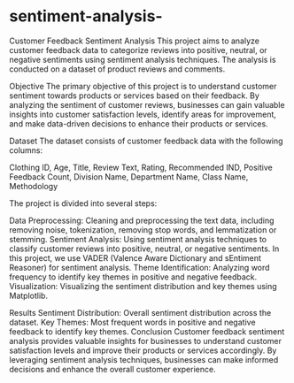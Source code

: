 # sentiment-analysis-

Customer Feedback Sentiment Analysis
This project aims to analyze customer feedback data to categorize reviews into positive, neutral, or negative sentiments using sentiment analysis techniques. The analysis is conducted on a dataset of product reviews and comments.

Objective
The primary objective of this project is to understand customer sentiment towards products or services based on their feedback. By analyzing the sentiment of customer reviews, businesses can gain valuable insights into customer satisfaction levels, identify areas for improvement, and make data-driven decisions to enhance their products or services.

Dataset
The dataset consists of customer feedback data with the following columns:

Clothing ID,
Age,
Title,
Review Text,
Rating,
Recommended IND,
Positive Feedback Count,
Division Name,
Department Name,
Class Name,
Methodology

The project is divided into several steps:

Data Preprocessing: Cleaning and preprocessing the text data, including removing noise, tokenization, removing stop words, and lemmatization or stemming.
Sentiment Analysis: Using sentiment analysis techniques to classify customer reviews into positive, neutral, or negative sentiments. In this project, we use VADER (Valence Aware Dictionary and sEntiment Reasoner) for sentiment analysis.
Theme Identification: Analyzing word frequency to identify key themes in positive and negative feedback.
Visualization: Visualizing the sentiment distribution and key themes using Matplotlib.

Results
Sentiment Distribution: Overall sentiment distribution across the dataset.
Key Themes: Most frequent words in positive and negative feedback to identify key themes.
Conclusion
Customer feedback sentiment analysis provides valuable insights for businesses to understand customer satisfaction levels and improve their products or services accordingly. By leveraging sentiment analysis techniques, businesses can make informed decisions and enhance the overall customer experience.
